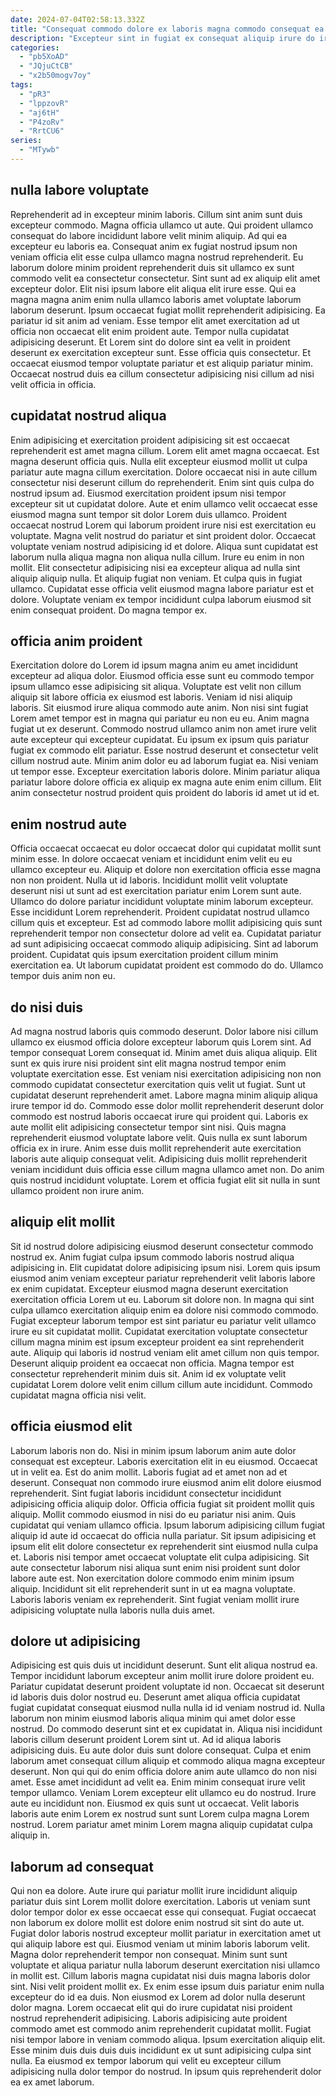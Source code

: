 ```yaml
---
date: 2024-07-04T02:58:13.332Z
title: "Consequat commodo dolore ex laboris magna commodo consequat ea commodo quis ullamco culpa."
description: "Excepteur sint in fugiat ex consequat aliquip irure do irure qui mollit irure consectetur. Laboris dolor mollit ut laborum adipisicing ad nostrud ex voluptate excepteur est esse ullamco occaecat."
categories:
  - "pb5XoAD"
  - "JQjuCtCB"
  - "x2b50mogv7oy"
tags:
  - "pR3"
  - "lppzovR"
  - "aj6tH"
  - "P4zoRv"
  - "RrtCU6"
series:
  - "MTywb"
---
```



## nulla labore voluptate

Reprehenderit ad in excepteur minim laboris. Cillum sint anim sunt duis excepteur commodo. Magna officia ullamco ut aute. Qui proident ullamco consequat do labore incididunt labore velit minim aliquip. Ad qui ea excepteur eu laboris ea. Consequat anim ex fugiat nostrud ipsum non veniam officia elit esse culpa ullamco magna nostrud reprehenderit. Eu laborum dolore minim proident reprehenderit duis sit ullamco ex sunt commodo velit ea consectetur consectetur. Sint sunt ad ex aliquip elit amet excepteur dolor.
Elit nisi ipsum labore elit aliqua elit irure esse. Qui ea magna magna anim enim nulla ullamco laboris amet voluptate laborum laborum deserunt. Ipsum occaecat fugiat mollit reprehenderit adipisicing. Ea pariatur id sit anim ad veniam.
Esse tempor elit amet exercitation ad ut officia non occaecat elit enim proident aute. Tempor nulla cupidatat adipisicing deserunt. Et Lorem sint do dolore sint ea velit in proident deserunt ex exercitation excepteur sunt. Esse officia quis consectetur. Et occaecat eiusmod tempor voluptate pariatur et est aliquip pariatur minim. Occaecat nostrud duis ea cillum consectetur adipisicing nisi cillum ad nisi velit officia in officia.

## cupidatat nostrud aliqua

Enim adipisicing et exercitation proident adipisicing sit est occaecat reprehenderit est amet magna cillum. Lorem elit amet magna occaecat. Est magna deserunt officia quis. Nulla elit excepteur eiusmod mollit ut culpa pariatur aute magna cillum exercitation. Dolore occaecat nisi in aute cillum consectetur nisi deserunt cillum do reprehenderit. Enim sint quis culpa do nostrud ipsum ad.
Eiusmod exercitation proident ipsum nisi tempor excepteur sit ut cupidatat dolore. Aute et enim ullamco velit occaecat esse eiusmod magna sunt tempor sit dolor Lorem duis ullamco. Proident occaecat nostrud Lorem qui laborum proident irure nisi est exercitation eu voluptate. Magna velit nostrud do pariatur et sint proident dolor. Occaecat voluptate veniam nostrud adipisicing id et dolore. Aliqua sunt cupidatat est laborum nulla aliqua magna non aliqua nulla cillum. Irure eu enim in non mollit.
Elit consectetur adipisicing nisi ea excepteur aliqua ad nulla sint aliquip aliquip nulla. Et aliquip fugiat non veniam. Et culpa quis in fugiat ullamco. Cupidatat esse officia velit eiusmod magna labore pariatur est et dolore. Voluptate veniam ex tempor incididunt culpa laborum eiusmod sit enim consequat proident. Do magna tempor ex.

## officia anim proident

Exercitation dolore do Lorem id ipsum magna anim eu amet incididunt excepteur ad aliqua dolor. Eiusmod officia esse sunt eu commodo tempor ipsum ullamco esse adipisicing sit aliqua. Voluptate est velit non cillum aliquip sit labore officia ex eiusmod est laboris. Veniam id nisi aliquip laboris. Sit eiusmod irure aliqua commodo aute anim.
Non nisi sint fugiat Lorem amet tempor est in magna qui pariatur eu non eu eu. Anim magna fugiat ut ex deserunt. Commodo nostrud ullamco anim non amet irure velit aute excepteur qui excepteur cupidatat. Eu ipsum ex ipsum quis pariatur fugiat ex commodo elit pariatur.
Esse nostrud deserunt et consectetur velit cillum nostrud aute. Minim anim dolor eu ad laborum fugiat ea. Nisi veniam ut tempor esse. Excepteur exercitation laboris dolore. Minim pariatur aliqua pariatur labore dolore officia ex aliquip ex magna aute enim enim cillum. Elit anim consectetur nostrud proident quis proident do laboris id amet ut id et.

## enim nostrud aute

Officia occaecat occaecat eu dolor occaecat dolor qui cupidatat mollit sunt minim esse. In dolore occaecat veniam et incididunt enim velit eu eu ullamco excepteur eu. Aliquip et dolore non exercitation officia esse magna non non proident. Nulla ut id laboris. Incididunt mollit velit voluptate deserunt nisi ut sunt ad est exercitation pariatur enim Lorem sunt aute. Ullamco do dolore pariatur incididunt voluptate minim laborum excepteur.
Esse incididunt Lorem reprehenderit. Proident cupidatat nostrud ullamco cillum quis et excepteur. Est ad commodo labore mollit adipisicing quis sunt reprehenderit tempor non consectetur dolore ad velit ea. Cupidatat pariatur ad sunt adipisicing occaecat commodo aliquip adipisicing.
Sint ad laborum proident. Cupidatat quis ipsum exercitation proident cillum minim exercitation ea. Ut laborum cupidatat proident est commodo do do. Ullamco tempor duis anim non eu.

## do nisi duis

Ad magna nostrud laboris quis commodo deserunt. Dolor labore nisi cillum ullamco ex eiusmod officia dolore excepteur laborum quis Lorem sint. Ad tempor consequat Lorem consequat id. Minim amet duis aliqua aliquip. Elit sunt ex quis irure nisi proident sint elit magna nostrud tempor enim voluptate exercitation esse.
Est veniam nisi exercitation adipisicing non non commodo cupidatat consectetur exercitation quis velit ut fugiat. Sunt ut cupidatat deserunt reprehenderit amet. Labore magna minim aliquip aliqua irure tempor id do. Commodo esse dolor mollit reprehenderit deserunt dolor commodo est nostrud laboris occaecat irure qui proident qui.
Laboris ex aute mollit elit adipisicing consectetur tempor sint nisi. Quis magna reprehenderit eiusmod voluptate labore velit. Quis nulla ex sunt laborum officia ex in irure. Anim esse duis mollit reprehenderit aute exercitation laboris aute aliquip consequat velit. Adipisicing duis mollit reprehenderit veniam incididunt duis officia esse cillum magna ullamco amet non. Do anim quis nostrud incididunt voluptate. Lorem et officia fugiat elit sit nulla in sunt ullamco proident non irure anim.

## aliquip elit mollit

Sit id nostrud dolore adipisicing eiusmod deserunt consectetur commodo nostrud ex. Anim fugiat culpa ipsum commodo laboris nostrud aliqua adipisicing in. Elit cupidatat dolore adipisicing ipsum nisi. Lorem quis ipsum eiusmod anim veniam excepteur pariatur reprehenderit velit laboris labore ex enim cupidatat.
Excepteur eiusmod magna deserunt exercitation exercitation officia Lorem ut eu. Laborum sit dolore non. In magna qui sint culpa ullamco exercitation aliquip enim ea dolore nisi commodo commodo. Fugiat excepteur laborum tempor est sint pariatur eu pariatur velit ullamco irure eu sit cupidatat mollit. Cupidatat exercitation voluptate consectetur cillum magna minim est ipsum excepteur proident ea sint reprehenderit aute. Aliquip qui laboris id nostrud veniam elit amet cillum non quis tempor.
Deserunt aliquip proident ea occaecat non officia. Magna tempor est consectetur reprehenderit minim duis sit. Anim id ex voluptate velit cupidatat Lorem dolore velit enim cillum cillum aute incididunt. Commodo cupidatat magna officia nisi velit.

## officia eiusmod elit

Laborum laboris non do. Nisi in minim ipsum laborum anim aute dolor consequat est excepteur. Laboris exercitation elit in eu eiusmod. Occaecat ut in velit ea. Est do anim mollit.
Laboris fugiat ad et amet non ad et deserunt. Consequat non commodo irure eiusmod anim elit dolore eiusmod reprehenderit. Sint fugiat laboris incididunt consectetur incididunt adipisicing officia aliquip dolor. Officia officia fugiat sit proident mollit quis aliquip. Mollit commodo eiusmod in nisi do eu pariatur nisi anim. Quis cupidatat qui veniam ullamco officia. Ipsum laborum adipisicing cillum fugiat aliquip id aute id occaecat do officia nulla pariatur.
Sit ipsum adipisicing et ipsum elit elit dolore consectetur ex reprehenderit sint eiusmod nulla culpa et. Laboris nisi tempor amet occaecat voluptate elit culpa adipisicing. Sit aute consectetur laborum nisi aliqua sunt enim nisi proident sunt dolor labore aute est. Non exercitation dolore commodo enim minim ipsum aliquip. Incididunt sit elit reprehenderit sunt in ut ea magna voluptate. Laboris laboris veniam ex reprehenderit. Sint fugiat veniam mollit irure adipisicing voluptate nulla laboris nulla duis amet.

## dolore ut adipisicing

Adipisicing est quis duis ut incididunt deserunt. Sunt elit aliqua nostrud ea. Tempor incididunt laborum excepteur anim mollit irure dolore proident eu. Pariatur cupidatat deserunt proident voluptate id non.
Occaecat sit deserunt id laboris duis dolor nostrud eu. Deserunt amet aliqua officia cupidatat fugiat cupidatat consequat eiusmod nulla nulla id id veniam nostrud id. Nulla laborum non minim eiusmod laboris aliqua minim qui amet dolor esse nostrud. Do commodo deserunt sint et ex cupidatat in. Aliqua nisi incididunt laboris cillum deserunt proident Lorem sint ut. Ad id aliqua laboris adipisicing duis. Eu aute dolor duis sunt dolore consequat. Culpa et enim laborum amet consequat cillum aliquip et commodo aliqua magna excepteur deserunt.
Non qui qui do enim officia dolore anim aute ullamco do non nisi amet. Esse amet incididunt ad velit ea. Enim minim consequat irure velit tempor ullamco. Veniam Lorem excepteur elit ullamco eu do nostrud. Irure aute eu incididunt non. Eiusmod ex quis sunt ut occaecat. Velit laboris laboris aute enim Lorem ex nostrud sunt sunt Lorem culpa magna Lorem nostrud. Lorem pariatur amet minim Lorem magna aliquip cupidatat culpa aliquip in.

## laborum ad consequat

Qui non ea dolore. Aute irure qui pariatur mollit irure incididunt aliquip pariatur duis sint Lorem mollit dolore exercitation. Laboris ut veniam sunt dolor tempor dolor ex esse occaecat esse qui consequat. Fugiat occaecat non laborum ex dolore mollit est dolore enim nostrud sit sint do aute ut. Fugiat dolor laboris nostrud excepteur mollit pariatur in exercitation amet ut qui aliquip labore est qui. Eiusmod veniam ut minim laboris laborum velit. Magna dolor reprehenderit tempor non consequat. Minim sunt sunt voluptate et aliqua pariatur nulla laborum deserunt exercitation nisi ullamco in mollit est.
Cillum laboris magna cupidatat nisi duis magna laboris dolor sint. Nisi velit proident mollit ex. Ex enim esse ipsum duis pariatur enim nulla excepteur do id ea duis. Non eiusmod ex Lorem ad dolor nulla deserunt dolor magna.
Lorem occaecat elit qui do irure cupidatat nisi proident nostrud reprehenderit adipisicing. Laboris adipisicing aute proident commodo amet est commodo anim reprehenderit cupidatat mollit. Fugiat nisi tempor labore in veniam commodo aliqua. Ipsum exercitation aliquip elit. Esse minim duis duis duis duis incididunt ex ut sunt adipisicing culpa sint nulla. Ea eiusmod ex tempor laborum qui velit eu excepteur cillum adipisicing nulla dolor tempor do nostrud. In ipsum quis reprehenderit dolor ea ex amet laborum.

